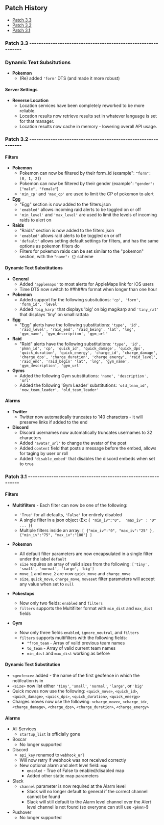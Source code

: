 ## Patch History

* [Patch 3.3](#patch-33---------------------------------------------------------------)
* [Patch 3.2](#patch-32---------------------------------------------------------------)
* [Patch 3.1](#patch-31---------------------------------------------------------------)

### Patch 3.3 --------------------------------------------------------------

### Dynamic Text Subsitutions
* **Pokemon**
    * (Re) added `'form'` DTS (and made it more robust)

#### Server Settings
* **Reverse Location**
    * Location services have been completely reworked to be more reliable.
    * Location results now retrieve results set in whatever language is set for that manager.
    * Location results now cache in memory - lowering overall API usage.

### Patch 3.2 --------------------------------------------------------------

#### Filters
* **Pokemon**
    * Pokemon can now be filtered by their form_id (example": `"form": [0, 1, 2]`)
    * Pokemon can now be filtered by their gender (example": `"gender": ["male", "female"`)
    * `'min_cp'` and `'max_cp'` are used to limit the CP of pokemon to alert
* **Egg**
    * "Egg" section is now added to the filters.json
    * `'enabled'` allows incoming raid alerts to be toggled on or off
    * `'min_level'` and `'max_level'` are used to limit the levels of incoming raids to alert on
* **Raids**
    * "Raids" section is now added to the filters.json
    * `'enabled'` allows raid alerts to be toggled on or off
    * `'default'` allows setting default settings for filters, and has the same options as pokemon filters do
    *  Filters for pokemon raids can be set similar to the "pokemon" section, with the `"name": {}` scheme

#### Dynamic Text Substitutions
* **General**
    * Added `'applemaps'` to most alerts for AppleMaps link for iOS users
    * Time DTS now switch to ##h##m format when longer than one hour
* **Pokemon**
    * Added support for the following subsitutions: `'cp', 'form', 'form_id', 'level'`
    * Added `'big_karp'` that displays 'big' on big magikarp and `'tiny_rat'` that displays 'tiny' on small rattata 
* **Egg**
    * "Egg" alerts have the following substitutions: `'type', 'id', 'raid_level', 'raid_end', 'raid_being', 'lat', 'lng', 'gym_name', 'gym_description', 'gym_url'`
* **Raid**
    * "Raid" alerts have the following substitutions: `'type', 'id', 'pkmn_id', 'cp', 'quick_id', 'quick_damage', 'quick_dps', 'quick_duration', 'quick_energy', 'charge_id', 'charge_damage', 'charge_dps', 'charge_duration', 'charge_energy', 'raid_level', 'raid_end', 'raid_begin' 'lat', 'lng', 'gym_name', 'gym_description', 'gym_url'`
* **Gyms**
    * Added the following Gym substitutions: `'name', 'description', 'url'`
    * Added the following 'Gym Leader' substitutions: `'old_team_id', 'new_team_leader', 'old_team_leader'`
    
#### Alarms
* **Twitter**
    * Twitter now automatically truncates to 140 characters - it will preserve <gmaps> links if added to the end
* **Discord**
    * Discord usernames now automatically truncates usernames to 32 characters
    * Added `'avatar_url'` to change the avatar of the post
    * Added `content` field that posts a message before the embed, allows for taging by user or roll
    * Added `'disable_embed'` that disables the discord embeds when set to `true`
    
    
### Patch 3.1 --------------------------------------------------------------

#### Filters
* **Multifilters** - Each filter can now be one of the following:
     * `'True'` for all defaults, `'False'` for entirely disabled
     * A single filter in a json object (Ex: `{ "min_iv":"0",  "max_iv" : "0" ... }`)
     * Multiple filters inside an array: `[ {"min_iv":"0", "max_iv":"25" }, {"min_iv":"75", "max_iv":"100"} ] `

     
* **Pokemon**
    * All default filter parameters are now encapsulated in a single filter under the label `default`
     * `size` requires an array of valid sizes from the following: `['tiny', 'small', 'normal', 'large', 'big']`
     * `move_1` and `move_2` are now `quick_move` and `charge_move`
     * `size`, `quick_move`, `charge_move`, `moveset` filter parameters will accept any value when set to `null`

* **Pokestops**
    * Now only two fields: `enabled` and `filters`
    * `filters` supports the Multifilter format with `min_dist` and `max_dist` fields
    
* **Gym**
    * Now only three fields `enabled`, `ignore_neutral`, and `filters`
    * `filters` supports multifilters with the following fields:
        * `"from_team` - Array of valid previous team names
        * `to_team` - Array of valid current team names
        * `min_dist` and `max_dist` working as before
    
#### Dynamic Text Substitution
* `<geofence>` added - the name of the first geofence in which the notifcation is in
* `<size>` now list either `'tiny'`, `'small'`, `'normal'`, `'large'`, or `'big'`
* Quick moves now use the following:  `<quick_move>`, `<quick_id>`, `<quick_damage>`, `<quick_dps>`, `<quick_duration>`, `<quick_energy>`
* Charges moves now use the following: `<charge_move>`, `<charge_id>`, `<charge_damage>`, `<charge_dps>`, `<charge_duration>`, `<charge_energy>`
    
#### Alarms
* All Services
    * `startup_list` is officially gone
* Boxcar
    * No longer supported
* Discord
    * `api_key` renamed to `webhook_url`
    * Will now retry if webhook was not received correctly
    * New optional alarm and alert level field: `map`
        * `enabled` - True of False to enabled/disabled map
        * Added other static map parameters
* Slack
    * `channel` parameter is now required at the Alarm level
        * Slack will no longer default to general if the correct channel cannot be found
        * Slack will still default to the Alarm level channel over the Alert level channel is not found (so everyone can still use `<pkmn>`!)
* Pushover
    * No longer supported
